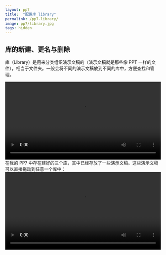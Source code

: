 ```yaml
---
layout: pp7
title:  "配置库 library"
permalink: /pp7-library/
image: pp7/library.jpg
tags: hidden
---
```


## 库的新建、更名与删除

库（Library）是用来分类组织演示文稿的（演示文稿就是那些像 PPT 一样的文件），相当于文件夹。一般会将不同的演示文稿放到不同的库中，方便查找和管理。

<video width="100%" controls>
  <source src="{{ site.baseurl }}/videos/library-1.mp4" type="video/mp4">
</video>
在我的 PP7 中存在建好的三个库，其中已经存放了一些演示文稿。这些演示文稿可以直接拖动到任意一个库中：

<video width="100%" controls>
  <source src="{{ site.baseurl }}/videos/library-traverse.mp4" type="video/mp4">
</video>